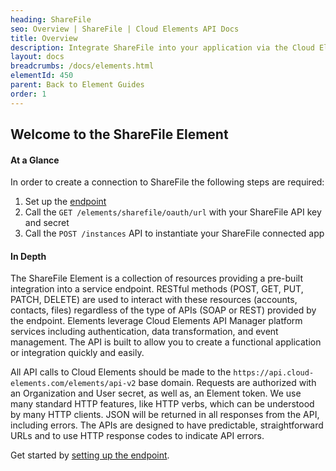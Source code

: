 ```yaml
---
heading: ShareFile
seo: Overview | ShareFile | Cloud Elements API Docs
title: Overview
description: Integrate ShareFile into your application via the Cloud Elements APIs.
layout: docs
breadcrumbs: /docs/elements.html
elementId: 450
parent: Back to Element Guides
order: 1
---
```


## Welcome to the ShareFile Element


#### At a Glance

In order to create a connection to ShareFile the following steps are required:

1. Set up the [endpoint](sharefile-endpoint-setup.html)
2. Call the `GET /elements/sharefile/oauth/url` with your ShareFile API key and secret
3. Call the `POST /instances` API to instantiate your ShareFile connected app

#### In Depth

The ShareFile Element is a collection of resources providing a pre-built integration into a service endpoint. RESTful methods (POST, GET, PUT, PATCH, DELETE) are used to interact with these resources (accounts, contacts, files) regardless of the type of APIs (SOAP or REST) provided by the endpoint. Elements leverage Cloud Elements API Manager platform services including authentication, data transformation, and event management.  The API is built to allow you to create a functional application or integration quickly and easily.

All API calls to Cloud Elements should be made to the `https://api.cloud-elements.com/elements/api-v2` base domain. Requests are authorized with an Organization and User secret, as well as, an Element token.  We use many standard HTTP features, like HTTP verbs, which can be understood by many HTTP clients. JSON will be returned in all responses from the API, including errors. The APIs are designed to have predictable, straightforward URLs and to use HTTP response codes to indicate API errors.

Get started by [setting up the endpoint](sharefile-endpoint-setup.html).
